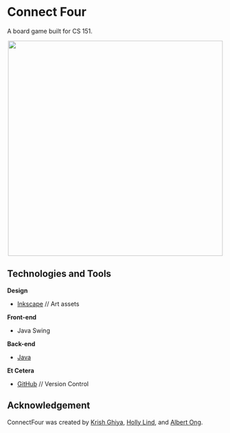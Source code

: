 # Connect Four
A board game built for CS 151.

<p align="center">
  <img width="500" src="https://raw.githubusercontent.com/Anferensis/Connect-Four/master/images/ConnectFour_icon_and_logo.png">
</p>

## Technologies and Tools
**Design**
* [Inkscape](https://inkscape.org/) // Art assets

**Front-end**
* Java Swing

**Back-end**
* [Java](https://www.java.com/en/)

**Et Cetera**
* [GitHub](https://github.com/) // Version Control

## Acknowledgement
ConnectFour was created by [Krish Ghiya](https://github.com/krishghiya), [Holly Lind](https://github.com/hollylind), and [Albert Ong](https://github.com/Anferensis).
